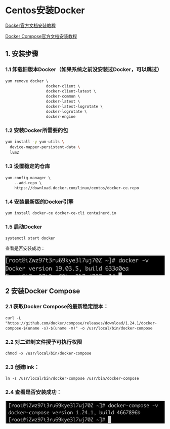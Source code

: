 # Centos安装Docker

[Docker官方文档安装教程](https://docs.docker.com/install/linux/docker-ce/centos/)

[Docker Compose官方文档安装教程](https://docs.docker.com/compose/install/)

## 1. 安装步骤

### 1.1 卸载旧版本Docker（如果系统之前没安装过Docker，可以跳过）

```
yum remove docker \
                  docker-client \
                  docker-client-latest \
                  docker-common \
                  docker-latest \
                  docker-latest-logrotate \
                  docker-logrotate \
                  docker-engine
```

### 1.2 安装Docker所需要的包

```sh
yum install -y yum-utils \
  device-mapper-persistent-data \
  lvm2
```

### 1.3 设置稳定的仓库

```
yum-config-manager \
    --add-repo \
    https://download.docker.com/linux/centos/docker-ce.repo
```

### 1.4 安装最新版的Docker引擎

```
yum install docker-ce docker-ce-cli containerd.io
```

### 1.5 启动Docker

```
systemctl start docker
```

查看是否安装成功：

![image-20200126212039986](./img/image-20200126212039986.png)

## 2 安装Docker Compose

### 2.1 获取Docker Compose的最新稳定版本：

```
curl -L "https://github.com/docker/compose/releases/download/1.24.1/docker-compose-$(uname -s)-$(uname -m)" -o /usr/local/bin/docker-compose
```

### 2.2 对二进制文件授予可执行权限

```
chmod +x /usr/local/bin/docker-compose
```

### 2.3 创建link：

```
ln -s /usr/local/bin/docker-compose /usr/bin/docker-compose
```

### 2.4 查看是否安装成功：

![image-20200126212141426](./img/image-20200126212141426.png)


